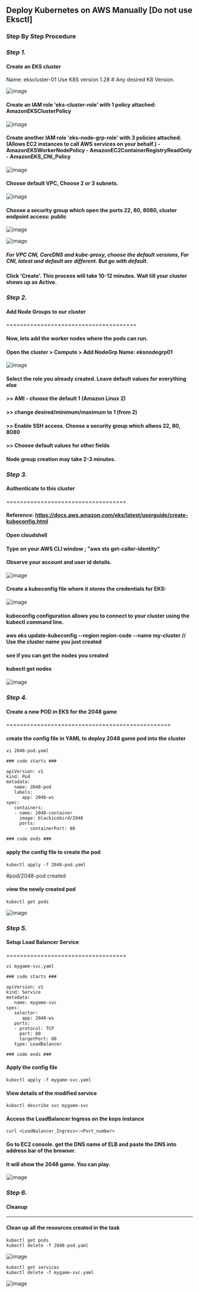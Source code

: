 ## Deploy Kubernetes on AWS Manually [Do not use Eksctl]

### Step By Step Procedure

### _Step 1._

#### Create an EKS cluster

Name: ekscluster-01
Use K8S version 1.28   # Any desired K8 Version.

![image](https://github.com/howdycloudyarsh/TIF_Sprint1/assets/133496386/bdc70cf1-e0e6-4620-ad73-8ed063ab299c)

#### Create an IAM role 'eks-cluster-role' with 1 policy attached: AmazonEKSClusterPolicy

![image](https://github.com/howdycloudyarsh/TIF_Sprint1/assets/133496386/6f679944-8f33-425c-adae-6c27518cb955)


#### Create another IAM role 'eks-node-grp-role' with 3 policies attached: (Allows EC2 instances to call AWS services on your behalf.)    - AmazonEKSWorkerNodePolicy    - AmazonEC2ContainerRegistryReadOnly    - AmazonEKS_CNI_Policy

![image](https://github.com/howdycloudyarsh/TIF_Sprint1/assets/133496386/0155299a-7a6c-4d84-bdf6-1cac9246e3e4)

#### Choose default VPC, Choose 2 or 3 subnets.

![image](https://github.com/howdycloudyarsh/TIF_Sprint1/assets/133496386/05e5ec82-9c03-4a49-89ba-596ac910871f)


#### Choose a security group which open the ports 22, 80, 8080, cluster endpoint access: public

![image](https://github.com/howdycloudyarsh/TIF_Sprint1/assets/133496386/b5b77100-5a1c-4c45-8b65-137c576816fb)

![image](https://github.com/howdycloudyarsh/TIF_Sprint1/assets/133496386/e0f022f4-e068-43e2-9391-97a5042fd2b9)


##### For VPC CNI, CoreDNS and kube-proxy, choose the default versions, For CNI, latest and default are different. But go with default.

#### Click 'Create'. This process will take 10-12 minutes. Wait till your cluster shows up as Active. 


### _Step 2._ 

#### Add Node Groups to our cluster
======================================
#### Now, lets add the worker nodes where the pods can run.

#### Open the cluster > Compute > Add NodeGrp Name: eksnodegrp01

![image](https://github.com/howdycloudyarsh/TIF_Sprint1/assets/133496386/0e7f6539-2547-4c0f-b05f-534c7f6dcfd2)

#### Select the role you already created. Leave default values for everything else
#### >> AMI - choose the default 1 (Amazon Linux 2)
#### >> change desired/minimum/maximum to 1 (from 2)
#### >> Enable SSH access. Choose a security group which allwos 22, 80, 8080
#### >> Choose default values for other fields 

#### Node group creation may take 2-3 minutes.

### _Step 3._ 

#### Authenticate to this cluster
===================================

#### Reference: https://docs.aws.amazon.com/eks/latest/userguide/create-kubeconfig.html

#### Open cloudshell

#### Type on your AWS CLI window ; "aws sts get-caller-identity"

#### Observe your account and user id details.

![image](https://github.com/howdycloudyarsh/TIF_Sprint1/assets/133496386/9fb6f422-c6ef-40c4-8b4f-5e80944b874b)

#### Create a  kubeconfig file where it stores the credentials for EKS:

![image](https://github.com/howdycloudyarsh/TIF_Sprint1/assets/133496386/2c9e6b64-8169-47b4-a8d9-f2ca2bcc758a)

#### kubeconfig configuration allows you to connect to your cluster using the kubectl command line.

#### aws eks update-kubeconfig --region region-code --name my-cluster  // Use the cluster name you just created



#### see if you can get the nodes you created
#### kubectl get nodes

![image](https://github.com/howdycloudyarsh/TIF_Sprint1/assets/133496386/18749906-f88d-4a5a-b726-c12ac9cfea53)


### _Step 4._ 

#### Create a new POD in EKS for the 2048 game
================================================

#### create the config file in YAML to deploy 2048 game pod into the cluster
```` 
vi 2048-pod.yaml
````
````
### code starts ###

apiVersion: v1
kind: Pod
metadata:
   name: 2048-pod
   labels:
      app: 2048-ws
spec:
   containers:
   - name: 2048-container
     image: blackicebird/2048
     ports:
       - containerPort: 80

### code ends ###
````

#### apply the config file to create the pod

```` 
kubectl apply -f 2048-pod.yaml
````
#pod/2048-pod created

#### view the newly created pod

```` 
kubectl get pods
````
![image](https://github.com/howdycloudyarsh/TIF_Sprint1/assets/133496386/124dbb8b-237c-4668-83d0-519b107149a2)


### _Step 5._

#### Setup Load Balancer Service
===================================
````
vi mygame-svc.yaml  
````

````
### code starts ###

apiVersion: v1
kind: Service
metadata:
   name: mygame-svc
spec:
   selector:
      app: 2048-ws
   ports:
   - protocol: TCP
     port: 80
     targetPort: 80
   type: LoadBalancer

### code ends ###
````

#### Apply the config file
````
kubectl apply -f mygame-svc.yaml
````
#### View details of the modified service
````
kubectl describe svc mygame-svc
````

#### Access the LoadBalancer Ingress on the kops instance
````
curl <LoadBalancer_Ingress>:<Port_number>
````

#### Go to EC2 console. get the DNS name of ELB and paste the DNS into address bar of the browser.

#### It will show the 2048 game. You can play.

![image](https://github.com/howdycloudyarsh/TIF_Sprint1/assets/133496386/3489d5ac-1c98-4805-b5b0-4428435e547c)


### _Step 6._ 

#### Cleanup
---------------

#### Clean up all the resources created in the task
````
kubectl get pods
kubectl delete -f 2048-pod.yaml
````

![image](https://github.com/howdycloudyarsh/TIF_Sprint1/assets/133496386/3b3a73bf-249f-40f2-ba22-f594c851039b)


````
kubectl get services
kubectl delete -f mygame-svc.yaml
````

![image](https://github.com/howdycloudyarsh/TIF_Sprint1/assets/133496386/1693d863-36e5-4127-ae22-ebe06860f5d8)

